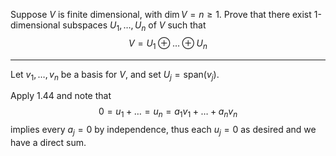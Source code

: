 Suppose $V$ is finite dimensional, with $\dim V = n \ge 1$. Prove that there exist 1-dimensional subspaces $U_1,\dots,U_n$ of $V$ such that
$$
V = U_1 \oplus \dots \oplus U_n
$$

---

Let $v_1,\dots,v_n$ be a basis for $V$, and set $U_j = \text{span}(v_j)$.

Apply 1.44 and note that
$$
0 = u_1 + \dots = u_n = a_1v_1 + \dots + a_nv_n
$$
implies every $a_j = 0$ by independence, thus each $u_j = 0$ as desired and we have a direct sum.